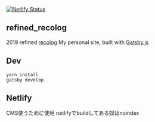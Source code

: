 [![Netlify Status](https://api.netlify.com/api/v1/badges/68dc9b5e-f571-4efe-a51f-4604a2916638/deploy-status)](https://app.netlify.com/sites/recolog/deploys)

## refined_recolog

2019 refined [recolog](https://github.com/t0m0120/recolog)
My personal site, built with [Gatsby.js](https://www.gatsbyjs.org/)


## Dev

```
yarn install
gatsby develop
```


## Netlify
CMS使うために使用
netlifyでbuildしてある奴はnoindex


